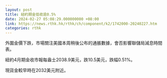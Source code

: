 ```yaml
---
layout: post
title: 紐約期金低收逾0.5%
date: 2024-02-27 05:08:29.000000000 +08:00
link: https://news.rthk.hk/rthk/ch/component/k2/1742000-20240227.htm
categories: rthk
---
```


外圍金價下跌，市場關注美國本周稍後公布的通脹數據，會否影響聯儲局減息時間表。

紐約4月期金收市報每盎士2038.9美元，跌10.5美元，跌幅0.51%。

現貨金較早時在2032美元附近。
